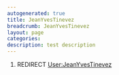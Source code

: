 ```yaml
---
autogenerated: true
title: JeanYvesTinevez
breadcrumb: JeanYvesTinevez
layout: page
categories: 
description: test description
---
```


1.  REDIRECT [User:JeanYvesTinevez](User_JeanYvesTinevez )
